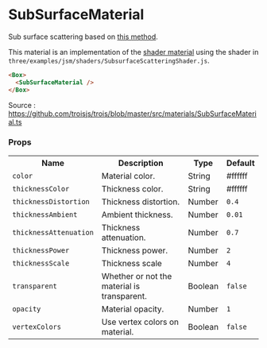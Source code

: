 # SubSurfaceMaterial 

Sub surface scattering based on [this method](https://colinbarrebrisebois.com/2011/03/07/gdc-2011-approximating-translucency-for-a-fast-cheap-and-convincing-subsurface-scattering-look/).

This material is an implementation of the [shader material](./shader-material) using the shader in `three/examples/jsm/shaders/SubsurfaceScatteringShader.js`.

```html
<Box>
  <SubSurfaceMaterial />
</Box>
```

Source : https://github.com/troisjs/trois/blob/master/src/materials/SubSurfaceMaterial.ts

### Props

<table>
<tbody>
  <tr>
    <th>Name</th>
    <th>Description</th>
    <th>Type</th>
    <th>Default</th>
  </tr>
  <tr><td><code>color</code></td><td>Material color.</td><td>String</td><td>#ffffff</td></tr>
  <tr><td><code>thicknessColor</code></td><td>Thickness color.</td><td>String</td><td>#ffffff</td></tr>
  <tr><td><code>thicknessDistortion</code></td><td>Thickness distortion.</td><td>Number</td><td><code>0.4</code></td></tr>
  <tr><td><code>thicknessAmbient</code></td><td>Ambient thickness.</td><td>Number</td><td><code>0.01</code></td></tr>
  <tr><td><code>thicknessAttenuation</code></td><td>Thickness attenuation.</td><td>Number</td><td><code>0.7</code></td></tr>
  <tr><td><code>thicknessPower</code></td><td>Thickness power.</td><td>Number</td><td><code>2</code></td></tr>
  <tr><td><code>thicknessScale</code></td><td>Thickness scale</td><td>Number</td><td><code>4</code></td></tr>
  <tr><td><code>transparent</code></td><td>Whether or not the material is transparent.</td><td>Boolean</td><td><code>false</code></td></tr>
  <tr><td><code>opacity</code></td><td>Material opacity.</td><td>Number</td><td><code>1</code></td></tr>
  <tr><td><code>vertexColors</code></td><td>Use vertex colors on material.</td><td>Boolean</td><td><code>false</code></td></tr>

</tbody>
</table>



